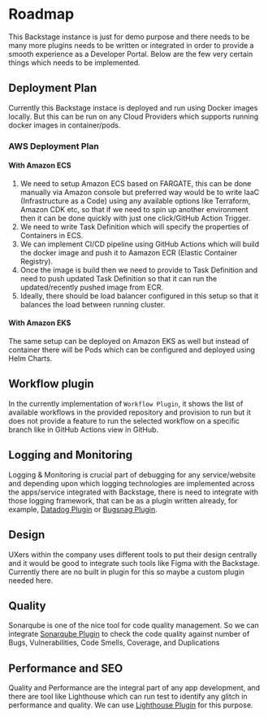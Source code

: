 # Roadmap

This Backstage instance is just for demo purpose and there needs to be many more plugins needs to be written or integrated in order to provide a smooth experience as a Developer Portal.
Below are the few very certain things which needs to be implemented.



## Deployment Plan

Currently this Backstage instace is deployed and run using Docker images locally. But this can be run on any Cloud Providers which supports running docker images in container/pods.

### AWS Deployment Plan

#### With Amazon ECS

1. We need to setup Amazon ECS based on FARGATE, this can be done manually via Amazon console but preferred way would be to write IaaC (Infrastructure as a Code) using any available options like Terraform, Amazon CDK etc, so that if we need to spin up another environment then it can be done quickly with just one click/GitHub Action Trigger.
2. We need to write Task Definition which will specify the properties of Containers in ECS.
3. We can implement CI/CD pipeline using GitHub Actions which will build the docker image and push it to Aamazon ECR (Elastic Container Registry).
4. Once the image is build then we need to provide to Task Definition and need to push updated Task Definition so that it can run the updated/recently pushed image from ECR.
5. Ideally, there should be load balancer configured in this setup so that it balances the load between running cluster.


#### With Amazon EKS

The same setup can be deployed on Amazon EKS as well but instead of container there will be Pods which can be configured and deployed using Helm Charts.

## Workflow plugin

In the currently implementation of `Workflow Plugin`, it shows the list of available workflows in the provided repository and provision to run but it does not provide a feature to run the selected workflow on a specific branch like in GitHub Actions view in GitHub.


## Logging and Monitoring

Logging & Monitoring is crucial part of debugging for any service/website and depending upon which logging technologies are implemented across the apps/service integrated with Backstage, there is need to integrate with those logging framework, that can be as a plugin written already, for example, [Datadog Plugin](https://roadie.io/backstage/plugins/datadog/?utm_source=backstage.io&utm_medium=marketplace&utm_campaign=datadog) or [Bugsnag Plugin](https://roadie.io/backstage/plugins/bugsnag/?utm_source=backstage.io&utm_medium=marketplace&utm_campaign=bugsnag).

## Design

UXers within the company uses different tools to put their design centrally and it would be good to integrate such tools like Figma with the Backstage. Currently there are no built in plugin for this so maybe a custom plugin needed here.


## Quality

Sonarqube is one of the nice tool for code quality management. So we can integrate [Sonarqube Plugin](https://github.com/backstage/backstage/blob/master/plugins/sonarqube/README.md) to check the code quality against number of Bugs, Vulnerabilities, Code Smells, Coverage, and Duplications


## Performance and SEO

Quality and Performance are the integral part of any app development, and there are tool like Lighthouse which can run test to identify any glitch in performance and quality. We can use [Lighthouse Plugin](https://github.com/backstage/backstage/tree/master/plugins/lighthouse) for this purpose.





